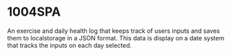# 1004SPA
An exercise and daily health log that keeps track of users inputs and saves them to localstorage in a JSON format. This data is display on a date system that tracks the inputs on each day selected.
